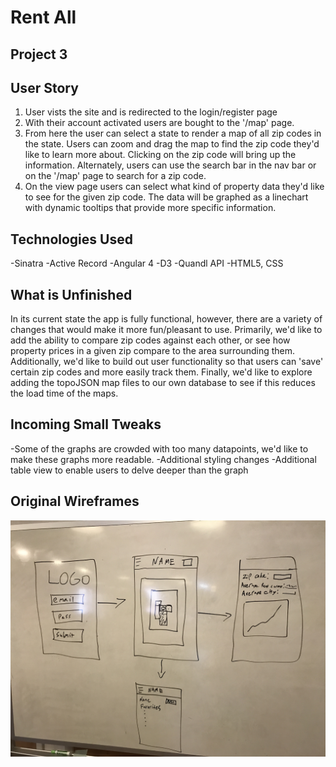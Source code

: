 # Rent All

## Project 3

## User Story
1. User vists the site and is redirected to the login/register page
2. With their account activated users are bought to the '/map' page.
3. From here the user can select a state to render a map of all zip codes in the state. Users can zoom and drag the map to find the zip code they'd like to learn more about. Clicking on the zip code will bring up the information. Alternately, users can use the search bar in the nav bar or on the '/map' page to search for a zip code.
4. On the view page users can select what kind of property data they'd like to see for the given zip code. The data will be graphed as a linechart with dynamic tooltips that provide more specific information.

## Technologies Used
-Sinatra
-Active Record
-Angular 4
-D3
-Quandl API
-HTML5, CSS

## What is Unfinished
In its current state the app is fully functional, however, there are a variety of changes that would make it more fun/pleasant to use. Primarily, we'd like to add the ability to compare zip codes against each other, or see how property prices in a given zip compare to the area surrounding them. Additionally, we'd like to build out user functionality so that users can 'save' certain zip codes and more easily track them. Finally, we'd like to explore adding the topoJSON map files to our own database to see if this reduces the load time of the maps.

## Incoming Small Tweaks
-Some of the graphs are crowded with too many datapoints, we'd like to make these graphs more readable.
-Additional styling changes
-Additional table view to enable users to delve deeper than the graph

## Original Wireframes
![alt text](https://github.com/AceCat/rent-app/blob/master/IMG_0486.JPG)

